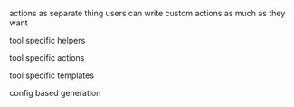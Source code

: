 actions as separate thing
    users can write custom actions as much as they want

tool specific helpers

tool specific actions

tool specific templates

config based generation

